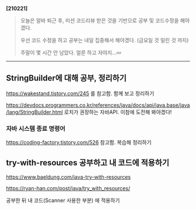 **[210221]**



> 오늘은 알바 퇴근 후, 미션 코드리뷰 받은 것을 기반으로 공부 및 코드수정을 해야 겠다.
>
> 우선 코드 수정을 하고 공부는 내일 집중해서 해야겠다. (금요일 것 밀린 것 까지)
>
> 주말이 몇 시간 안 남았다. 얼른 하고 자야지...💤 

---

## StringBuilder에 대해 공부, 정리하기

https://wakestand.tistory.com/245 를 참고함. 함께 보고 정리하기

https://devdocs.programmers.co.kr/references/java/docs/api/java.base/java/lang/StringBuilder.html 로치가 권장하는 자바API. 이참에 도전해 봐야겠다!



### 자바 시스템 종료 명령어

https://coding-factory.tistory.com/526 참고함. 복습해 정리하기



## try-with-resources 공부하고 내 코드에 적용하기

https://www.baeldung.com/java-try-with-resources

https://ryan-han.com/post/java/try_with_resources/

공부한 뒤 내 코드(Scanner 사용한 부분) 에 적용하기